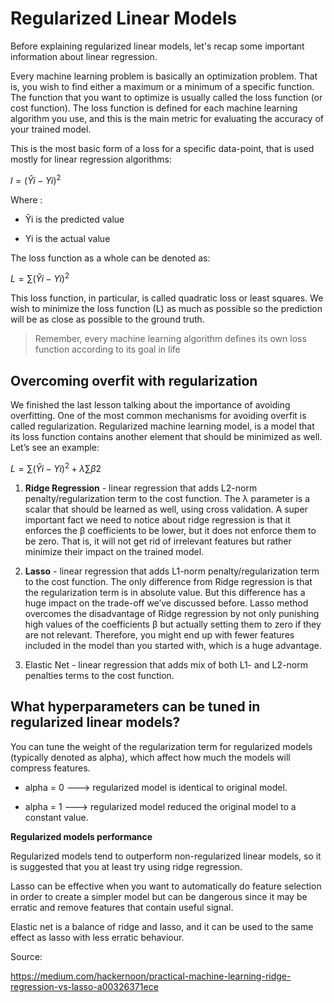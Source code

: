 # Regularized Linear Models

Before explaining regularized linear models, let's recap some important information about linear regression.

Every machine learning problem is basically an optimization problem. That is, you wish to find either a maximum or a minimum of a specific function. The function that you want to optimize is usually called the loss function (or cost function). The loss function is defined for each machine learning algorithm you use, and this is the main metric for evaluating the accuracy of your trained model.

This is the most basic form of a loss for a specific data-point, that is used mostly for linear regression algorithms:

$l = ( Ŷi- Yi)^2$

Where :

- Ŷi is the predicted value

- Yi is the actual value

The loss function as a whole can be denoted as:

$L = ∑( Ŷi- Yi)^2$

This loss function, in particular, is called quadratic loss or least squares. We wish to minimize the loss function (L) as much as possible so the prediction will be as close as possible to the ground truth.

> Remember, every machine learning algorithm defines its own loss function according to its goal in life

## Overcoming overfit with regularization

We finished the last lesson talking about the importance of avoiding overfitting. One of the most common mechanisms for avoiding overfit is called regularization. Regularized machine learning model, is a model that its loss function contains another element that should be minimized as well. Let’s see an example:

$L = ∑( Ŷi- Yi)^2 + λ∑ β2$



1. **Ridge Regression** - linear regression that adds L2-norm penalty/regularization term to the cost function. The λ parameter is a scalar that should be learned as well, using cross validation. A super important fact we need to notice about ridge regression is that it enforces the β coefficients to be lower, but it does not enforce them to be zero. That is, it will not get rid of irrelevant features but rather minimize their impact on the trained model.

2. **Lasso** - linear regression that adds L1-norm penalty/regularization term to the cost function. The only difference from Ridge regression is that the regularization term is in absolute value. But this difference has a huge impact on the trade-off we’ve discussed before. Lasso method overcomes the disadvantage of Ridge regression by not only punishing high values of the coefficients β but actually setting them to zero if they are not relevant. Therefore, you might end up with fewer features included in the model than you started with, which is a huge advantage.

3. Elastic Net - linear regression that adds mix of both L1- and L2-norm penalties terms to the cost function.

## What hyperparameters can be tuned in regularized linear models?

You can tune the weight of the regularization term for regularized models (typically denoted as alpha), which affect how much the models will compress features.

- alpha = 0 ---> regularized model is identical to original model.

- alpha = 1 ---> regularized model reduced the original model to a constant value.

**Regularized models performance**

Regularized models tend to outperform non-regularized linear models, so it is suggested that you at least try using ridge regression.

Lasso can be effective when you want to automatically do feature selection in order to create a simpler model but can be dangerous since it may be erratic  and remove features that contain useful signal.

Elastic net is a balance of ridge and lasso, and it can be used to the same effect as lasso with less erratic behaviour.


Source:

https://medium.com/hackernoon/practical-machine-learning-ridge-regression-vs-lasso-a00326371ece